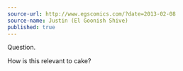```yaml
---
source-url: http://www.egscomics.com/?date=2013-02-08
source-name: Justin (El Goonish Shive)
published: true
---
```


<p>Question.</p>

<p>How is this relevant to cake?</p>


